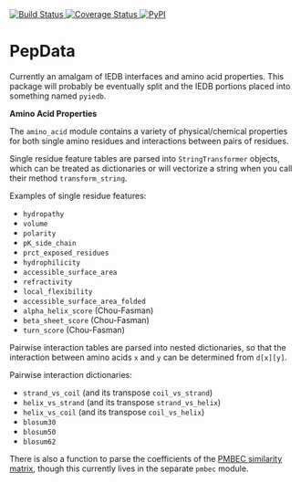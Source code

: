 <a href="https://travis-ci.org/openvax/pepdata">
    <img src="https://travis-ci.org/openvax/pepdata.svg?branch=master" alt="Build Status" />
</a>
<a href="https://coveralls.io/github/openvax/pepdata?branch=master">
    <img src="https://coveralls.io/repos/openvax/pepdata/badge.svg?branch=master&service=github" alt="Coverage Status" />
</a>
<a href="https://pypi.python.org/pypi/pepdata/">
    <img src="https://img.shields.io/pypi/v/pepdata.svg?maxAge=1000" alt="PyPI" />
</a>

PepData
=======

Currently an amalgam of IEDB interfaces and amino acid properties. This package
will probably be eventually split and the IEDB portions placed into something
named `pyiedb`.

**Amino Acid Properties**

The `amino_acid` module contains a variety of physical/chemical properties for both single amino residues and interactions between pairs of residues.

Single residue feature tables are parsed into `StringTransformer` objects, which can be treated as dictionaries or will vectorize a string when you call their method `transform_string`.

Examples of single residue features:
- `hydropathy`
- `volume`
- `polarity`
- `pK_side_chain`
- `prct_exposed_residues`
- `hydrophilicity`
- `accessible_surface_area`
- `refractivity`
- `local_flexibility`
- `accessible_surface_area_folded`
- `alpha_helix_score` (Chou-Fasman)
- `beta_sheet_score` (Chou-Fasman)
- `turn_score` (Chou-Fasman)

Pairwise interaction tables are parsed into nested dictionaries, so that the interaction between amino acids `x` and `y` can be determined from `d[x][y]`.

Pairwise interaction dictionaries:
- `strand_vs_coil` (and its transpose `coil_vs_strand`)
- `helix_vs_strand` (and its transpose `strand_vs_helix`)
- `helix_vs_coil` (and its transpose `coil_vs_helix`)
- `blosum30`
- `blosum50`
- `blosum62`

There is also a function to parse the coefficients of the [PMBEC similarity matrix](http://www.biomedcentral.com/1471-2105/10/394), though this currently lives in the separate `pmbec` module.


